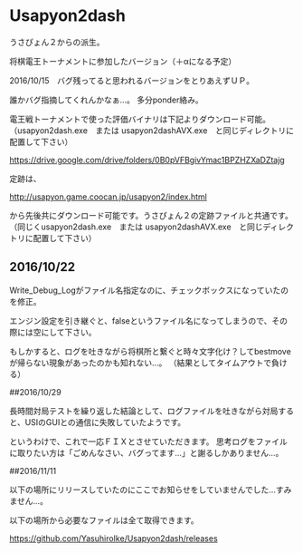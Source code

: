 # Usapyon2dash
うさぴょん２からの派生。

将棋電王トーナメントに参加したバージョン（＋αになる予定）

2016/10/15　バグ残ってると思われるバージョンをとりあえずＵＰ。

誰かバグ指摘してくれんかなぁ…。
多分ponder絡み。


電王戦トーナメントで使った評価バイナリは下記よりダウンロード可能。
（usapyon2dash.exe　または usapyon2dashAVX.exe　と同じディレクトリに配置して下さい）

https://drive.google.com/drive/folders/0B0pVFBgivYmac1BPZHZXaDZtajg


定跡は、

http://usapyon.game.coocan.jp/usapyon2/index.html

から先後共にダウンロード可能です。うさぴょん２の定跡ファイルと共通です。
（同じくusapyon2dash.exe　または usapyon2dashAVX.exe　と同じディレクトリに配置して下さい）

## 2016/10/22

Write_Debug_Logがファイル名指定なのに、チェックボックスになっていたのを修正。

エンジン設定を引き継ぐと、falseというファイル名になってしまうので、その際には空にして下さい。

もしかすると、ログを吐きながら将棋所と繋ぐと時々文字化け？してbestmoveが帰らない現象があったのかも知れない…。
（結果としてタイムアウトで負ける）

##2016/10/29

長時間対局テストを繰り返した結論として、ログファイルを吐きながら対局すると、USIのGUIとの通信に失敗していたようです。

というわけで、これで一応ＦＩＸとさせていただきます。
思考ログをファイルに取りたい方は「ごめんなさい、バグってます…」と謝るしかありません…。


##2016/11/11

以下の場所にリリースしていたのにここでお知らせをしていませんでした…すみません…。

以下の場所から必要なファイルは全て取得できます。

https://github.com/YasuhiroIke/Usapyon2dash/releases
